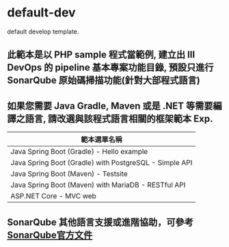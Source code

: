 # default-dev
default develop template.

## 此範本是以 PHP sample 程式當範例, 建立出 III DevOps 的 pipeline 基本專案功能目錄, 預設只進行 SonarQube 原始碼掃描功能(針對大部程式語言)



## 如果您需要 Java Gradle, Maven 或是 .NET 等需要編譯之語言, 請改選與該程式語言相關的框架範本 Exp. 

|範本選單名稱    |
| ---------------------- |
| Java Spring Boot (Gradle) - Hello example              |
| Java Spring Boot (Gradle) with PostgreSQL - Simple API |
| Java Spring Boot (Maven) - Testsite                |
| Java Spring Boot (Maven) with MariaDB - RESTful API    |
| ASP.NET Core - MVC web                                       |

## SonarQube 其他語言支援或進階協助，可參考[SonarQube官方文件](https://docs.sonarqube.org/8.9/analysis/languages/overview/)
